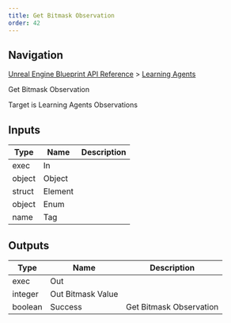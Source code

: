```yaml
---
title: Get Bitmask Observation
order: 42
---
```

## Navigation

[Unreal Engine Blueprint API Reference](https://dev.epicgames.com/documentation/en-us/unreal-engine/BlueprintAPI) > [Learning Agents](https://dev.epicgames.com/documentation/en-us/unreal-engine/BlueprintAPI/LearningAgents)

Get Bitmask Observation

Target is Learning Agents Observations

## Inputs

| Type | Name | Description |
| --- | --- | --- |
| exec | In |  |
| object | Object |  |
| struct | Element |  |
| object | Enum |  |
| name | Tag |  |

## Outputs

| Type | Name | Description |
| --- | --- | --- |
| exec | Out |  |
| integer | Out Bitmask Value |  |
| boolean | Success | Get Bitmask Observation |
